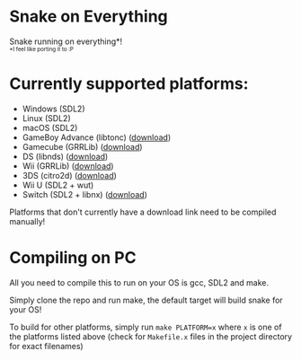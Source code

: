 # Snake on Everything

Snake running on everything*!<br>
<sup><sub>*I feel like porting it to :P</sub></sup>

# Currently supported platforms:

- Windows (SDL2)
- Linux (SDL2)
- macOS (SDL2)
- GameBoy Advance (libtonc) ([download](https://github.com/matthew-5pl/snake-on-everything/releases/download/1.0.0/snake-on-gba.gba))
- Gamecube (GRRLib) ([download](https://github.com/matthew-5pl/snake-on-everything/releases/download/1.0.0/snake-on-gamecube.dol))
- DS (libnds) ([download](https://github.com/matthew-5pl/snake-on-everything/releases/download/1.0.0/snake-on-ds.nds))
- Wii (GRRLib) ([download](https://github.com/matthew-5pl/snake-on-everything/releases/download/1.0.0/snake-on-wii.dol))
- 3DS (citro2d) ([download](https://github.com/matthew-5pl/snake-on-everything/releases/download/1.0.0/snake-on-3ds.3dsx))
- Wii U (SDL2 + wut)
- Switch (SDL2 + libnx) ([download](https://github.com/matthew-5pl/snake-on-everything/releases/download/1.0.0/snake-on-switch.nro))

Platforms that don't currently have a download link need to be compiled manually!

# Compiling on PC

All you need to compile this to run on your OS is gcc, SDL2 and make.

Simply clone the repo and run make, the default target will build snake for your OS!

To build for other platforms, simply run `make PLATFORM=x` where `x` is one of the platforms listed above (check for `Makefile.x` files in the project directory for exact filenames)
